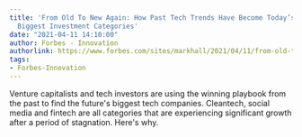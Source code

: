 ```yaml
---
title: 'From Old To New Again: How Past Tech Trends Have Become Today’s Hottest And
  Biggest Investment Categories'
date: "2021-04-11 14:10:00"
author: Forbes - Innovation
authorlink: https://www.forbes.com/sites/markhall/2021/04/11/from-old-to-new-again-how-past-tech-trends-have-become-todays-hottest-and-biggest-investment-categories/
tags:
- Forbes-Innovation
---
```

Venture capitalists and tech investors are using the winning playbook from the past to find the future's biggest tech companies. Cleantech, social media and fintech are all categories that are experiencing significant growth after a period of stagnation. Here's why.